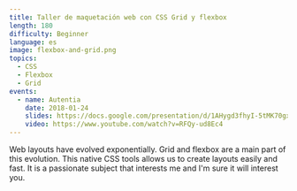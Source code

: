 ```yaml
---
title: Taller de maquetación web con CSS Grid y flexbox
length: 180
difficulty: Beginner
language: es
image: flexbox-and-grid.png
topics:
  - CSS
  - Flexbox
  - Grid
events:
  - name: Autentia
    date: 2018-01-24
    slides: https://docs.google.com/presentation/d/1AHygd3fhyI-5tMK70gxcVnUiJlFU8UQh3Nq1d-2gY9Y/edit?usp=sharing
    video: https://www.youtube.com/watch?v=RFQy-ud8Ec4
---
```


Web layouts have evolved exponentially. Grid and flexbox are a main part of this evolution. This native CSS tools allows us to create layouts easily and fast. It is a passionate subject that interests me and I'm sure it will interest you.

